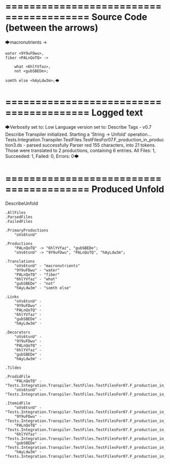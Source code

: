 ========================================
Source Code (between the arrows)
========================================

🡆macronutrients <oVs6tsnU> ->

    water <9Y9uFDwu>,
	fiber <PALnQoTQ> ->

        what <6hlYVfaz>,
        not <gubSBEDe>;

	somth else <hAyLdw3m>;🡄

========================================
Logged text
========================================

🡆Verbosity set to: Low
Language version set to: Describe Tags - v0.7
Describe Transpiler initialized.
Starting a 'String -> Unfold' operation...
Tests.Integration.Transpiler.TestFiles.TestFilesFor07.F_production_in_production3.ds - parsed successfully
Parser red 155 characters, into 21 tokens.
Those were translated to 2 productions, containing 6 entries.
All Files: 1, Succeeded: 1, Failed: 0, Errors: 0🡄

========================================
Produced Unfold
========================================

DescribeUnfold

    .AllFiles
    .ParsedFiles
    .FailedFiles

    .PrimaryProductions
        "oVs6tsnU" 

    .Productions
        "PALnQoTQ" -> "6hlYVfaz", "gubSBEDe";
        "oVs6tsnU" -> "9Y9uFDwu", "PALnQoTQ", "hAyLdw3m";

    .Translations
        "oVs6tsnU" - "macronutrients"
        "9Y9uFDwu" - "water"
        "PALnQoTQ" - "fiber"
        "6hlYVfaz" - "what"
        "gubSBEDe" - "not"
        "hAyLdw3m" - "somth else"

    .Links
        "oVs6tsnU" - 
        "9Y9uFDwu" - 
        "PALnQoTQ" - 
        "6hlYVfaz" - 
        "gubSBEDe" - 
        "hAyLdw3m" - 

    .Decorators
        "oVs6tsnU" - 
        "9Y9uFDwu" - 
        "PALnQoTQ" - 
        "6hlYVfaz" - 
        "gubSBEDe" - 
        "hAyLdw3m" - 

    .Tildes

    .ProdidFile
        "PALnQoTQ" - "Tests.Integration.Transpiler.TestFiles.TestFilesFor07.F_production_in_production3.ds"
        "oVs6tsnU" - "Tests.Integration.Transpiler.TestFiles.TestFilesFor07.F_production_in_production3.ds"

    .ItemidFile
        "oVs6tsnU" - "Tests.Integration.Transpiler.TestFiles.TestFilesFor07.F_production_in_production3.ds"
        "9Y9uFDwu" - "Tests.Integration.Transpiler.TestFiles.TestFilesFor07.F_production_in_production3.ds"
        "PALnQoTQ" - "Tests.Integration.Transpiler.TestFiles.TestFilesFor07.F_production_in_production3.ds"
        "6hlYVfaz" - "Tests.Integration.Transpiler.TestFiles.TestFilesFor07.F_production_in_production3.ds"
        "gubSBEDe" - "Tests.Integration.Transpiler.TestFiles.TestFilesFor07.F_production_in_production3.ds"
        "hAyLdw3m" - "Tests.Integration.Transpiler.TestFiles.TestFilesFor07.F_production_in_production3.ds"

